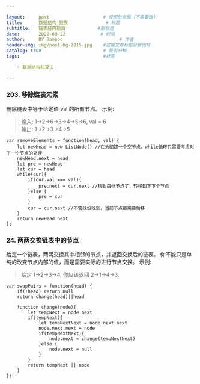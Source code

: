 ```yaml
---

layout:     post                    # 使用的布局（不需要改）
title:      数据结构-链表              # 标题 
subtitle:   链表经典题目            #副标题
date:       2020-09-22             # 时间
author:     BY Bamboo                     # 作者
header-img: img/post-bg-2015.jpg    #这篇文章标题背景图片
catalog: true                       # 是否归档
tags:                               #标签

    - 数据结构和算法

---
```


### 203. 移除链表元素
删除链表中等于给定值 val 的所有节点。
示例:
>输入: 1->2->6->3->4->5->6, val = 6  
>输出: 1->2->3->4->5

```
var removeElements = function(head, val) {
    let newHead = new ListNode() //在头部建一个空节点，while循环只需要考虑对下一个节点的处理
    newHead.next = head
    let pre = newHead
    let cur = head
    while(cur){
        if(cur.val === val){
            pre.next = cur.next //找到目标节点了，转移到下下个节点
        }else {
            pre = cur 
        }
        cur = cur.next //不管找没找到，当前节点都需要后移
    }
    return newHead.next
};
```
### 24. 两两交换链表中的节点
给定一个链表，两两交换其中相邻的节点，并返回交换后的链表。
你不能只是单纯的改变节点内部的值，而是需要实际的进行节点交换。
示例:
>给定 1->2->3->4, 你应该返回 2->1->4->3.  

```
var swapPairs = function(head) {
    if(!head) return null
    return change(head)||head

    function change(node){
        let tempNext = node.next
        if(tempNext){
            let tempNextNext = node.next.next
            node.next.next = node
            if(tempNextNext){
                node.next = change(tempNextNext)
            }else {
                node.next = null
            }
        }
        return tempNext || node 
    }
};
```



